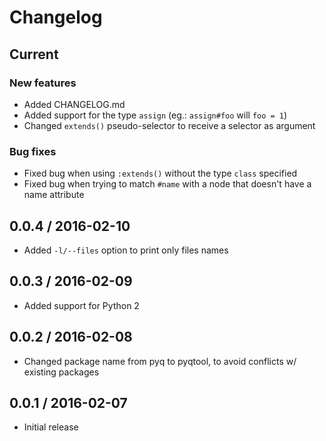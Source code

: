 # Changelog

## Current

### New features

* Added CHANGELOG.md
* Added support for the type `assign` (eg.: `assign#foo` will `foo = 1`)
* Changed `extends()` pseudo-selector to receive a selector as argument


### Bug fixes

* Fixed bug when using `:extends()` without the type `class` specified
* Fixed bug when trying to match `#name` with a node that doesn't have a name
  attribute


## 0.0.4 / 2016-02-10

* Added `-l/--files` option to print only files names


## 0.0.3 / 2016-02-09

* Added support for Python 2


## 0.0.2 / 2016-02-08

* Changed package name from pyq to pyqtool, to avoid conflicts w/ existing
  packages


## 0.0.1 / 2016-02-07

* Initial release
